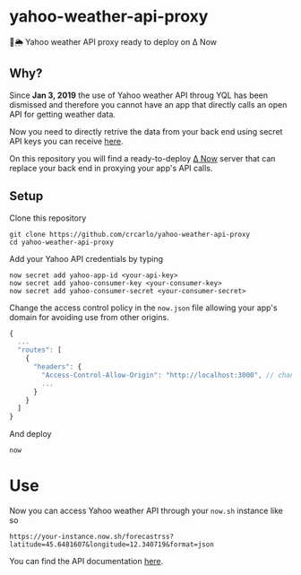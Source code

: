 # yahoo-weather-api-proxy

🚀🌦 Yahoo weather API proxy ready to deploy on Δ Now

## Why?

Since **Jan 3, 2019** the use of Yahoo weather API throug YQL has been dismissed and therefore you cannot have an app that directly calls an open API for getting weather data.

Now you need to directly retrive the data from your back end using secret API keys you can receive [here](https://developer.yahoo.com/apps/create/).

On this repository you will find a ready-to-deploy [Δ Now](https://zeit.co/now) server that can replace your back end in proxying your app's API calls.

## Setup

Clone this repository

```
git clone https://github.com/crcarlo/yahoo-weather-api-proxy
cd yahoo-weather-api-proxy
```

Add your Yahoo API credentials by typing

```
now secret add yahoo-app-id <your-api-key>
now secret add yahoo-consumer-key <your-consumer-key>
now secret add yahoo-consumer-secret <your-consumer-secret>
```

Change the access control policy in the `now.json` file allowing your app's domain for avoiding use from other origins.

```js
{
  ...
  "routes": [
    {
      "headers": {
        "Access-Control-Allow-Origin": "http://localhost:3000", // change to yourdomain.com
        ...
      }
    }
  ]
}

```

And deploy

```
now
```

# Use

Now you can access Yahoo weather API through your `now.sh` instance like so

```
https://your-instance.now.sh/forecastrss?latitude=45.6481607&longitude=12.340719&format=json
```

You can find the API documentation [here](https://developer.yahoo.com/weather/documentation.html). 
